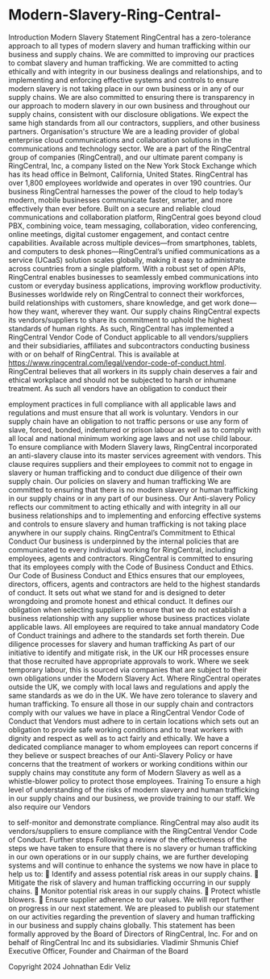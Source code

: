 # Modern-Slavery-Ring-Central-

 Introduction
Modern Slavery Statement
RingCentral has a zero-tolerance approach to all types of modern slavery and human trafficking within our business and supply chains. We are committed to improving our practices to combat slavery and human trafficking. We are committed to acting ethically and with integrity in our business dealings and relationships, and to implementing and enforcing effective systems and controls to ensure modern slavery is not taking place in our own business or in any of our supply chains. We are also committed to ensuring there is transparency in our approach to modern slavery in our own business and throughout our supply chains, consistent with our disclosure obligations. We expect the same high standards from all our contractors, suppliers, and other business partners.
Organisation's structure
We are a leading provider of global enterprise cloud communications and collaboration solutions in the communications and technology sector. We are a part of the RingCentral group of companies (RingCentral), and our ultimate parent company is RingCentral, Inc, a company listed on the New York Stock Exchange which has its head office in Belmont, California, United States. RingCentral has over 1,800 employees worldwide and operates in over 190 countries.
Our business
RingCentral harnesses the power of the cloud to help today’s modern, mobile businesses communicate faster, smarter, and more effectively than ever before. Built on a secure and reliable cloud communications and collaboration platform, RingCentral goes beyond cloud PBX, combining voice, team messaging, collaboration, video conferencing, online meetings, digital customer engagement, and contact centre capabilities. Available across multiple devices—from smartphones, tablets, and computers to desk phones—RingCentral’s unified communications as a service (UCaaS) solution scales globally, making it easy to administrate across countries from a single platform.
With a robust set of open APIs, RingCentral enables businesses to seamlessly embed communications into custom or everyday business applications, improving workflow productivity. Businesses worldwide rely on RingCentral to connect their workforces, build relationships with customers, share knowledge, and get work done—how they want, wherever they want.
Our supply chains
RingCentral expects its vendors/suppliers to share its commitment to uphold the highest standards of human rights. As such, RingCentral has implemented a RingCentral Vendor Code of Conduct applicable to all vendors/suppliers and their subsidiaries, affiliates and subcontractors conducting business with or on behalf of RingCentral. This is available at https://www.ringcentral.com/legal/vendor-code-of-conduct.html. RingCentral believes that all workers in its supply chain deserves a fair and ethical workplace and should not be subjected to harsh or inhumane treatment. As such all vendors have an obligation to conduct their
  
 employment practices in full compliance with all applicable laws and regulations and must ensure that all work is voluntary. Vendors in our supply chain have an obligation to not traffic persons or use any form of slave, forced, bonded, indentured or prison labour as well as to comply with all local and national minimum working age laws and not use child labour.
To ensure compliance with Modern Slavery laws, RingCentral incorporated an anti-slavery clause into its master services agreement with vendors. This clause requires suppliers and their employees to commit not to engage in slavery or human trafficking and to conduct due diligence of their own supply chain.
Our policies on slavery and human trafficking
We are committed to ensuring that there is no modern slavery or human trafficking in our supply chains or in any part of our business. Our Anti-slavery Policy reflects our commitment to acting ethically and with integrity in all our business relationships and to implementing and enforcing effective systems and controls to ensure slavery and human trafficking is not taking place anywhere in our supply chains.
RingCentral’s Commitment to Ethical Conduct
Our business is underpinned by the internal policies that are communicated to every individual working for RingCentral, including employees, agents and contractors. RingCentral is committed to ensuring that its employees comply with the Code of Business Conduct and Ethics. Our Code of Business Conduct and Ethics ensures that our employees, directors, officers, agents and contractors are held to the highest standards of conduct. It sets out what we stand for and is designed to deter wrongdoing and promote honest and ethical conduct. It defines our obligation when selecting suppliers to ensure that we do not establish a business relationship with any supplier whose business practices violate applicable laws. All employees are required to take annual mandatory Code of Conduct trainings and adhere to the standards set forth therein.
Due diligence processes for slavery and human trafficking
As part of our initiative to identify and mitigate risk, in the UK our HR processes ensure that those recruited have appropriate approvals to work. Where we seek temporary labour, this is sourced via companies that are subject to their own obligations under the Modern Slavery Act. Where RingCentral operates outside the UK, we comply with local laws and regulations and apply the same standards as we do in the UK.
We have zero tolerance to slavery and human trafficking. To ensure all those in our supply chain and contractors comply with our values we have in place a RingCentral Vendor Code of Conduct that Vendors must adhere to in certain locations which sets out an obligation to provide safe working conditions and to treat workers with dignity and respect as well as to act fairly and ethically.
We have a dedicated compliance manager to whom employees can report concerns if they believe or suspect breaches of our Anti-Slavery Policy or have concerns that the treatment of workers or working conditions within our supply chains may constitute any form of Modern Slavery as well as a whistle-blower policy to protect those employees.
Training
To ensure a high level of understanding of the risks of modern slavery and human trafficking in our supply chains and our business, we provide training to our staff. We also require our Vendors
 
 to self-monitor and demonstrate compliance. RingCentral may also audit its vendors/suppliers to ensure compliance with the RingCentral Vendor Code of Conduct.
Further steps
Following a review of the effectiveness of the steps we have taken to ensure that there is no slavery or human trafficking in our own operations or in our supply chains, we are further developing systems and will continue to enhance the systems we now have in place to help us to:
 Identify and assess potential risk areas in our supply chains.
 Mitigate the risk of slavery and human trafficking occurring in our supply chains.
 Monitor potential risk areas in our supply chains.
 Protect whistle blowers.
 Ensure supplier adherence to our values.
We will report further on progress in our next statement.
We are pleased to publish our statement on our activities regarding the prevention of slavery and human trafficking in our business and supply chains globally. This statement has been formally approved by the Board of Directors of RingCentral, Inc.
For and on behalf of RingCentral Inc and its subsidiaries.
Vladimir Shmunis
Chief Executive Officer, Founder and Chairman of the Board

 Copyright 2024 Johnathan Edir Veliz
 
